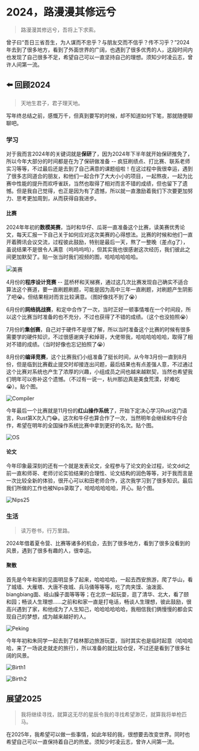 # 2024，路漫漫其修远兮

> 路漫漫其修远兮，吾将上下求索。

曾子曰“吾日三省吾生，为人谋而不忠乎？与朋友交而不信乎？传不习乎？”2024年去到了很多地方，看到了外面世界的广阔，也遇到了很多优秀的人，这段时间内也发现了自己很多不足，希望自己可以一直坚持自己的理想。须知少时凌云志，曾许人间第一流。

## ⬅️ 回顾2024

> 天地生君子，君子理天地。

写年终总结之前，感慨万千，但真到要写的时候，却不知道如何下笔，那就随便聊聊吧。

### 学习

对于我而言2024年的关键词就是**保研**了，因为2024年下半年就开始保研推免了，所以今年大部分的时间都是在为了保研做准备 -- 疯狂刷绩点、打比赛、联系老师实习等等，不过最后还是去到了自己满意的课题组啦！在这过程中我很幸运，遇到了很多志同道合的朋友，和他们一起合作了大大小小的项目，一起熬夜，一起为比赛中性能的提升而欢呼雀跃，当然也取得了相对而言不错的成绩，但也留下了遗憾。但是我自己觉得，也正是因为有了遗憾，所以就一直激励着我们下次要更加努力、思考更加周到，从而获得自我进步。

#### 比赛

2024年年初的**数模美赛**，当时和华仔、瓜哥一直准备这个比赛，读美赛优秀论文，每天汇报一下自己关于如何应对这次美赛的心得想法。比赛的时候和他们一直开着腾讯会议交流，过程彼此鼓励，特别是最后一天，熬了一整晚（差点g了），虽说结果不是很令人满意（呜呜呜呜），但其实我也很感谢这次经历，我们彼此之间更加默契了。贴一张当时我们视频的图，哈哈哈哈哈哈。

![美赛](../assets/life/2024-summary/美赛.jpg)

4月份的**程序设计竞赛** -- 蓝桥杯和天梯赛，通过这几次比赛发现自己确实不适合算法这个赛道，要一直刷题刷题，可能是因为高中三年一直刷题，对刷题产生阴影了吧😭。但结果相对而言比较满意。（图好像找不到了😭）

6月份的**网络挑战赛**，和定中合作了一次，当时正好一顿事情堆在一个时间段，所以这个比赛当时准备的也不充分，不过也获得了不错的成绩。（这个也没拍照😭）

7月份的**集创赛**，自己对于硬件不是很了解，所以当时准备这个比赛的时候有很多需要学的硬件知识，不过很感谢爽子和焯哥，大佬带我，哈哈哈哈哈哈，取得了相对不错的成绩。（当时好像也忘记拍照了😭）

8月份的**编译竞赛**，这个比赛我们小组准备了挺长时间，从今年3月份一直到8月份，但是临到比赛截止提交时却接连出问题，最后结果也有点差强人意，不过通过这个比赛对系统也产生了浓厚的兴趣，小组成员之间也越来越默契，当然也希望我们明年可以弥补这个遗憾。（不过有一说一，杭州那边真是美食荒漠，好难吃😭）。贴个图。

![Compiler](../assets/life/2024-summary/Compiler.jpg)

今年最后一个比赛就是11月份的**红山操作系统**了，开始下定决心学习Rust这门语言，Rust第X次入门😂。这次和牛仔也算合作了一次，当然明年会继续和牛仔合作，希望在明年的全国操作系统比赛中拿到更好的名次。贴个图。

![OS](../assets/life/2024-summary/OS.jpg)

#### 论文

今年印象最深刻的还有一个就是发表论文，全程参与了论文的全过程，论文ddl之前一直和师哥、老师讨论实验结果的合理性、论文结构的润色等等，对于我而言是一次比较全新的体验，很开心可以和田老师合作，这次我学习到了很多知识。最后我们所做的工作也被Nips录取了，哈哈哈哈哈哈，开心。贴个图。

![Nips25](../assets/life/2024-summary/Nips2025.png)

### 生活

> 读万卷书，行万里路。

2024年借着夏令营、比赛等诸多的机会，去到了很多地方，看到了很多没看到的风景，遇到了很多有趣的人，很幸运。

#### 聚散

首先是今年和家的见面明显多了起来，哈哈哈哈，一起去西安旅游，爬了华山，看了城墙、大雁塔、大唐不夜城、兵马俑等等等，吃了肉夹馍、油泼面、biangbiang面、岐山臊子面等等等；在北京一起玩耍，逛了清华、北大，看了颐和园；畅谈人生理想......之前和和家一直是打电话，畅谈人生理想，彼此鼓励，很高兴遇到了家，和他成为了人生知己，哈哈哈哈哈哈，我相信我们俩慢慢的都会实现自己的梦想，成为越来越好的人。

![Peking](../assets/life/2024-summary/peking.jpg)

今年年初和朱同学一起去到了桂林那边旅游玩耍，当时其实也是临时起意（哈哈哈哈，来了一场说走就走的旅行），所以准备的就比较仓促，不过还是看到了很多壮阔的风景。

![Birth1](../assets/life/2024-summary/birth1.jpg)

![Birth2](../assets/life/2024-summary/birth2.jpg)


## 展望2025

> 我将继续寻找，就算这无尽的星辰令我的寻找希望渺茫，就算我将单枪匹马。

在2025年，我希望可以做一些事情，如此年轻的我，很想要去改变世界。同时也希望自己可以一直保持着自己的热爱。须知少时凌云志，曾许人间第一流。

